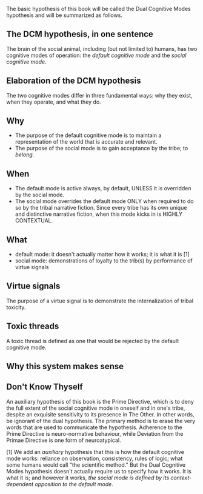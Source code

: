 The basic hypothesis of this book will be called the Dual Cognitive Modes hypothesis and will be summarized as follows.

## The DCM hypothesis, in one sentence

The brain of the social animal, including (but not limited to) humans, has two cognitive modes of operation: the *default cognitive mode* and the *social cognitive mode*. 

## Elaboration of the DCM hypothesis

The two cognitive modes differ in three fundamental ways: why they exist, when they operate, and what they do.

## Why
- The purpose of the default cognitive mode is to maintain a representation of the world that is accurate and relevant.
- The purpose of the social mode is to gain acceptance by the tribe; to *belong*.

## When
- The default mode is active always, by default, UNLESS it is overridden by the social mode.
- The social mode overrides the default mode ONLY when required to do so by the tribal narrative fiction. Since every tribe has its own unique and distinctive narrative fiction, when this mode kicks in is HIGHLY CONTEXTUAL.

## What
- default mode: it doesn't actually matter how it works; it is what it is [1]
- social mode: demonstrations of loyalty to the trib(s) by performance of virtue signals

## Virtue signals

The purpose of a virtue signal is to demonstrate the internalization of tribal toxicity.

## Toxic threads

A toxic thread is defined as one that would be rejected by the default cognitive mode.

## Why this system makes sense



## Don't Know Thyself

An auxiliary hypothesis of this book is the Prime Directive, which is to deny the full extent of the social cognitive mode in oneself and in one's tribe, despite an exquisite sensitivity to its presence in The Other. In other words, be ignorant of the dual hypothesis. The primary method is to erase the very words that are used to communicate the hypothesis. Adherence to the Prime Directive is neuro-normative behaviour, while Deviation from the Primae Directive is one form of neuroatypical.

[1] We add an *auxiliary* hypothesis that this is how the default cognitive mode works: reliance on observation, consistency, rules of logic; what some humans would call "the scientific method." But the Dual Cognitive Modes hypothesis doesn't actually require us to specify how it works. It is what it is; and however it works, *the social mode is defined by its context-dependent opposition to the default mode*.


